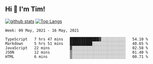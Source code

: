 ## Hi 👋 I'm Tim!
  
  [![github stats](https://github-readme-stats.vercel.app/api?username=thostetler&theme=dracula&count_private=true&show_icons=true)](https://github.com/thostetler/github-readme-stats)
  [![Top Langs](https://github-readme-stats.vercel.app/api/top-langs/?username=thostetler&layout=compact&count_private=true&theme=dracula&show_icons=true)](https://github.com/thostetler/github-readme-stats)
 
<!--START_SECTION:waka-->
```text
Week: 09 May, 2021 - 16 May, 2021

TypeScript   7 hrs 47 mins   █████████████▓░░░░░░░░░░░   54.10 % 
Markdown     5 hrs 51 mins   ██████████░░░░░░░░░░░░░░░   40.65 % 
JavaScript   22 mins         ▓░░░░░░░░░░░░░░░░░░░░░░░░   02.58 % 
JSON         12 mins         ▒░░░░░░░░░░░░░░░░░░░░░░░░   01.40 % 
HTML         6 mins          ▒░░░░░░░░░░░░░░░░░░░░░░░░   00.71 % 
```
<!--END_SECTION:waka-->
